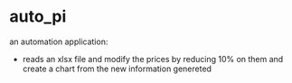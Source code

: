 # auto_pi

an automation application:
- reads an xlsx file and modify the prices by reducing 10% on them and create a chart from the new information genereted
